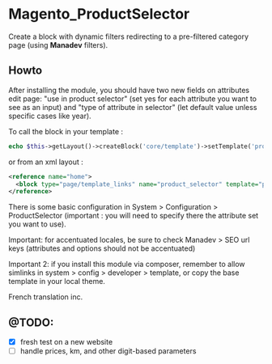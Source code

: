 # Magento_ProductSelector
Create a block with dynamic filters redirecting to a pre-filtered category page (using **Manadev** filters).

## Howto
After installing the module, you should have two new fields on attributes edit page: "use in product selector" (set yes for each attribute you want to see as an input) and "type of attribute in selector" (let default value unless specific cases like year).

To call the block in your template :

```php
echo $this->getLayout()->createBlock('core/template')->setTemplate('productselector/selector-block.phtml')->toHtml();
```

or from an xml layout :
```xml
<reference name="home">
  <block type="page/template_links" name="product_selector" template="productselector/selector-block.phtml"/>
</reference>
```

There is some basic configuration in System > Configuration > ProductSelector (important : you will need to specify there the attribute set you want to use).

Important: for accentuated locales, be sure to check Manadev > SEO url keys (attributes and options should not be accentuated)

Important 2: if you install this module via composer, remember to allow simlinks in system > config > developer > template, or copy the base template in your local theme.

French translation inc.

## @TODO:
- [x] fresh test on a new website
- [ ] handle prices, km, and other digit-based parameters
